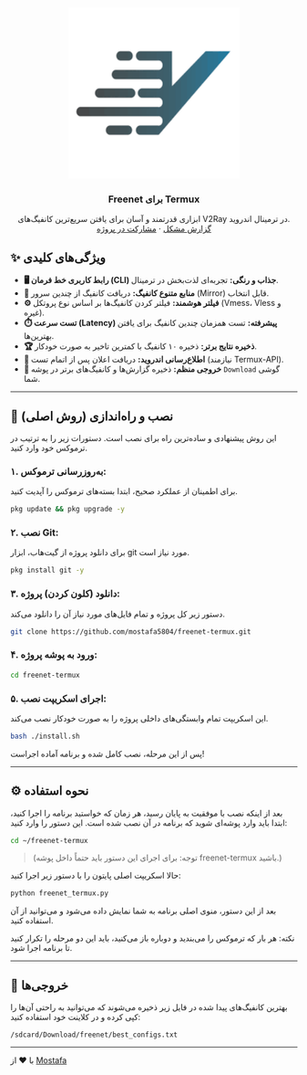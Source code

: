 <p align="center">
  <a href="https://github.com/mostafa5804/freenet-termux">
    <img src="https://raw.githubusercontent.com/mostafa5804/freenet-termux/main/freenet.jpg" alt="Freenet for Termux" width="300">
  </a>
  <h3 align="center">Freenet برای Termux</h3>
  <p align="center">
    ابزاری قدرتمند و آسان برای یافتن سریع‌ترین کانفیگ‌های V2Ray در ترمینال اندروید.
    <br>
    <a href="https://github.com/mostafa5804/freenet-termux/issues">گزارش مشکل</a>
    ·
    <a href="https://github.com/mostafa5804/freenet-termux/pulls">مشارکت در پروژه</a>
  </p>
</p>

## ✨ ویژگی‌های کلیدی
- **🖥️ رابط کاربری خط فرمان (CLI) جذاب و رنگی:** تجربه‌ای لذت‌بخش در ترمینال.
- **📡 منابع متنوع کانفیگ:** دریافت کانفیگ از چندین سرور (Mirror) قابل انتخاب.
- **⚙️ فیلتر هوشمند:** فیلتر کردن کانفیگ‌ها بر اساس نوع پروتکل (Vmess، Vless و غیره).
- **⏱️ تست سرعت (Latency) پیشرفته:** تست همزمان چندین کانفیگ برای یافتن بهترین‌ها.
- **🏆 ذخیره نتایج برتر:** ذخیره ۱۰ کانفیگ با کمترین تاخیر به صورت خودکار.
- **🔔 اطلاع‌رسانی اندروید:** دریافت اعلان پس از اتمام تست (نیازمند Termux-API).
- **📂 خروجی منظم:** ذخیره گزارش‌ها و کانفیگ‌های برتر در پوشه `Download` گوشی شما.

---

## 🚀 نصب و راه‌اندازی (روش اصلی)

این روش پیشنهادی و ساده‌ترین راه برای نصب است. دستورات زیر را به ترتیب در ترموکس خود وارد کنید.

### **۱. به‌روزرسانی ترموکس:**
برای اطمینان از عملکرد صحیح، ابتدا بسته‌های ترموکس را آپدیت کنید.
```bash
pkg update && pkg upgrade -y
```

### **۲. نصب Git:**
برای دانلود پروژه از گیت‌هاب، ابزار git مورد نیاز است.
```bash
pkg install git -y
```

### **۳. دانلود (کلون کردن) پروژه:**
دستور زیر کل پروژه و تمام فایل‌های مورد نیاز آن را دانلود می‌کند.
```bash
git clone https://github.com/mostafa5804/freenet-termux.git
```

### **۴. ورود به پوشه پروژه:**
```bash
cd freenet-termux
```

### **۵. اجرای اسکریپت نصب:**
این اسکریپت تمام وابستگی‌های داخلی پروژه را به صورت خودکار نصب می‌کند.
```bash
bash ./install.sh
```

پس از این مرحله، نصب کامل شده و برنامه آماده اجراست!

---

## ⚙️ نحوه استفاده

بعد از اینکه نصب با موفقیت به پایان رسید، هر زمان که خواستید برنامه را اجرا کنید، 
ابتدا باید وارد پوشه‌ای شوید که برنامه در آن نصب شده است. این دستور را وارد کنید:
```bash
cd ~/freenet-termux
```
> (توجه: برای اجرای این دستور باید حتماً داخل پوشه freenet-termux باشید.)



حالا اسکریپت اصلی پایتون را با دستور زیر اجرا کنید:
```bash
python freenet_termux.py
```
بعد از این دستور، منوی اصلی برنامه به شما نمایش داده می‌شود و می‌توانید از آن استفاده کنید.

نکته: هر بار که ترموکس را می‌بندید و دوباره باز می‌کنید، باید این دو مرحله را تکرار کنید تا برنامه اجرا شود.

---

## 📁 خروجی‌ها

بهترین کانفیگ‌های پیدا شده در فایل زیر ذخیره می‌شوند که می‌توانید به راحتی آن‌ها را کپی کرده و در کلاینت خود استفاده کنید:

```
/sdcard/Download/freenet/best_configs.txt
```

---

با ❤️ از [Mostafa](https://github.com/mostafa5804)
